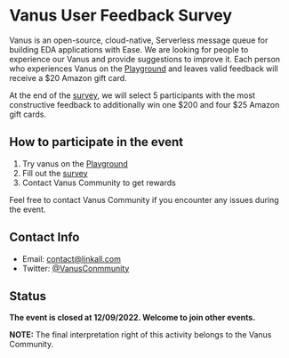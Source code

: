 # Vanus User Feedback Survey

Vanus is an open-source, cloud-native, Serverless message queue for building EDA applications with Ease.
We are looking for people to experience our Vanus and provide suggestions to improve it. 
Each person who experiences Vanus on the [Playground](https://play.linkall.com) and leaves valid feedback will receive a $20 Amazon gift card.

At the end of the [survey](https://survey.linkall.com/s/cHwhHm), we will select 5 participants with the most constructive feedback to additionally win one $200 and four $25 Amazon gift cards.

## How to participate in the event

1. Try vanus on the [Playground](https://play.linkall.com)
2. Fill out the [survey](https://survey.linkall.com/s/cHwhHm)
3. Contact Vanus Community to get rewards

Feel free to contact Vanus Community if you encounter any issues during the event.

## Contact Info

- Email: contact@linkall.com
- Twitter: [@VanusConmmunity](https://twitter.com/VanusConmmunity)

## Status

**The event is closed at 12/09/2022. Welcome to join other events.**

**NOTE:** The final interpretation right of this activity belongs to the Vanus Community.
